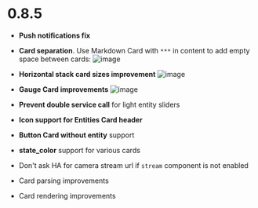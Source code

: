 # 0.8.5
* **Push notifications fix**
* **Card separation**. Use Markdown Card with `***` in content to add empty space between cards:
![image](https://ha-client.app/assets/images/whats_new/0.8/001.png)

* **Horizontal stack card sizes improvement**
![image](https://ha-client.app/assets/images/whats_new/0.8/002.png)

* **Gauge Card improvements**
![image](https://ha-client.app/assets/images/whats_new/0.8/003.png)
* **Prevent double service call** for light entity sliders
* **Icon support for Entities Card header**
* **Button Card without entity** support
* **state_color** support for various cards
* Don't ask HA for camera stream url if `stream` component is not enabled
* Card parsing improvements
* Card rendering improvements
